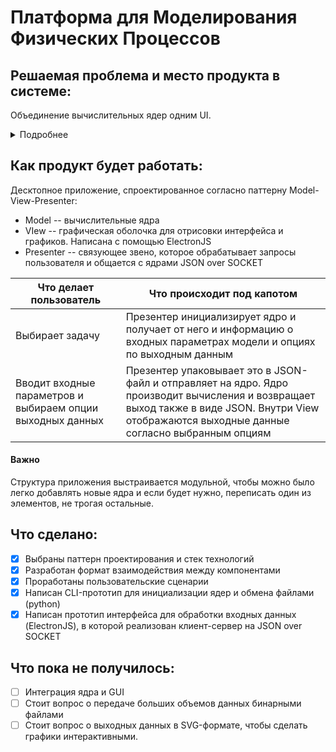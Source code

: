 # Платформа для Моделирования Физических Процессов

## Решаемая проблема и место продукта в системе:

Объединение вычислительных ядер одним UI.

<details>
  <summary>Подробнее</summary>
  Сотрудники факультета периодически пишут скрипты для моделирования задач. Допустим, Петр рассчитывает рассеяние на сферической частице, а Алиса занималась этим в прошлом году. Петр может попросить у Алисы вычислительное ядро, но тогда придется разбираться в чужом коде, возможно, написанном на незнакомом языке. Либо ему придется переписать все самому. В обоих случаях -- лишняя работа, только отвлекающая от основной задачи.
Наше приложение объединит ядро Алисы и другие ядра под одним UI. Это позволит Петру заниматься исследованиями, не задумываясь о том, как реализованы вычисления на промежуточном этапе.

</details>

## Как продукт будет работать:

Десктопное приложение, спроектированное согласно паттерну Model-View-Presenter:

- Model --  вычислительные ядра
- VIew -- графическая оболочка для отрисовки интерфейса и графиков. Написана с помощью ElectronJS
- Presenter -- связующее звено, которое обрабатывает запросы пользователя и общается с ядрами JSON over SOCKET

Что делает пользователь | Что происходит под капотом
----------------------- | --------------------------
Выбирает задачу | Презентер инициализирует ядро и получает от него и информацию о входных параметрах модели и опциях по выходным данным
Вводит входные параметров и выбираем опции выходных данных | Презентер упаковывает это в JSON-файл и отправляет на ядро. Ядро производит вычисления и возвращает выход также в виде JSON. Внутри View отображаются выходные данные согласно выбранным опциям

#### Важно
Cтруктура приложения выстраивается модульной, чтобы можно было легко добавлять новые ядра и если будет нужно, переписать один из элементов, не трогая остальные.

## Что сделано:

- [x] Выбраны паттерн проектирования и стек технологий
- [x] Разработан формат взаимодействия между компонентами
- [x] Проработаны пользовательские сценарии
- [x] Написан CLI-прототип для инициализации ядер и обмена файлами (python)
- [x] Написан прототип интерфейса для обработки входных данных (ElectronJS), в которой реализован клиент-сервер на JSON over SOCKET 

## Что пока не получилось:

- [ ] Интеграция ядра и GUI
- [ ] Стоит вопрос о передаче больших объемов данных бинарными файлами
- [ ] Стоит вопрос о выходных данных в SVG-формате, чтобы сделать графики интерактивными.

